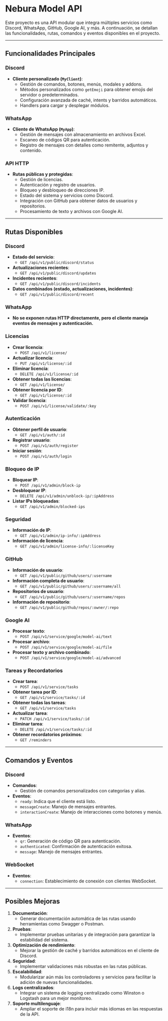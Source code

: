 # Nebura Model API

Este proyecto es una API modular que integra múltiples servicios como Discord, WhatsApp, GitHub, Google AI, y más. A continuación, se detallan las funcionalidades, rutas, comandos y eventos disponibles en el proyecto.

---

## Funcionalidades Principales

### Discord
- **Cliente personalizado (`MyClient`)**:
  - Gestión de comandos, botones, menús, modales y addons.
  - Métodos personalizados como `getEmoji` para obtener emojis del servidor o predeterminados.
  - Configuración avanzada de caché, intents y barridos automáticos.
  - Handlers para cargar y desplegar módulos.

### WhatsApp
- **Cliente de WhatsApp (`MyApp`)**:
  - Gestión de mensajes con almacenamiento en archivos Excel.
  - Escaneo de códigos QR para autenticación.
  - Registro de mensajes con detalles como remitente, adjuntos y contenido.

### API HTTP
- **Rutas públicas y protegidas**:
  - Gestión de licencias.
  - Autenticación y registro de usuarios.
  - Bloqueo y desbloqueo de direcciones IP.
  - Estado del sistema y servicios como Discord.
  - Integración con GitHub para obtener datos de usuarios y repositorios.
  - Procesamiento de texto y archivos con Google AI.

---

## Rutas Disponibles

### Discord
- **Estado del servicio**:  
  - `GET /api/v1/public/discord/status`
- **Actualizaciones recientes**:  
  - `GET /api/v1/public/discord/updates`
- **Incidentes recientes**:  
  - `GET /api/v1/public/discord/incidents`
- **Datos combinados (estado, actualizaciones, incidentes)**:  
  - `GET /api/v1/public/discord/recent`

### WhatsApp
- **No se exponen rutas HTTP directamente, pero el cliente maneja eventos de mensajes y autenticación.**

### Licencias
- **Crear licencia**:  
  - `POST /api/v1/license/`
- **Actualizar licencia**:  
  - `PUT /api/v1/license/:id`
- **Eliminar licencia**:  
  - `DELETE /api/v1/license/:id`
- **Obtener todas las licencias**:  
  - `GET /api/v1/license/`
- **Obtener licencia por ID**:  
  - `GET /api/v1/license/:id`
- **Validar licencia**:  
  - `POST /api/v1/license/validate/:key`

### Autenticación
- **Obtener perfil de usuario**:  
  - `GET /api/v1/auth/:id`
- **Registrar usuario**:  
  - `POST /api/v1/auth/register`
- **Iniciar sesión**:  
  - `POST /api/v1/auth/login`

### Bloqueo de IP
- **Bloquear IP**:  
  - `POST /api/v1/admin/block-ip`
- **Desbloquear IP**:  
  - `DELETE /api/v1/admin/unblock-ip/:ipAddress`
- **Listar IPs bloqueadas**:  
  - `GET /api/v1/admin/blocked-ips`

### Seguridad
- **Información de IP**:  
  - `GET /api/v1/admin/ip-info/:ipAddress`
- **Información de licencia**:  
  - `GET /api/v1/admin/license-info/:licenseKey`

### GitHub
- **Información de usuario**:  
  - `GET /api/v1/public/github/users/:username`
- **Información completa de usuario**:  
  - `GET /api/v1/public/github/users/:username/all`
- **Repositorios de usuario**:  
  - `GET /api/v1/public/github/users/:username/repos`
- **Información de repositorio**:  
  - `GET /api/v1/public/github/repos/:owner/:repo`

### Google AI
- **Procesar texto**:  
  - `POST /api/v1/service/google/model-ai/text`
- **Procesar archivo**:  
  - `POST /api/v1/service/google/model-ai/file`
- **Procesar texto y archivo combinado**:  
  - `POST /api/v1/service/google/model-ai/advanced`

### Tareas y Recordatorios
- **Crear tarea**:  
  - `POST /api/v1/service/tasks`
- **Obtener tarea por ID**:  
  - `GET /api/v1/service/tasks/:id`
- **Obtener todas las tareas**:  
  - `GET /api/v1/service/tasks`
- **Actualizar tarea**:  
  - `PATCH /api/v1/service/tasks/:id`
- **Eliminar tarea**:  
  - `DELETE /api/v1/service/tasks/:id`
- **Obtener recordatorios próximos**:  
  - `GET /reminders`

---

## Comandos y Eventos

### Discord
- **Comandos**:
  - Gestión de comandos personalizados con categorías y alias.
- **Eventos**:
  - `ready`: Indica que el cliente está listo.
  - `messageCreate`: Manejo de mensajes entrantes.
  - `interactionCreate`: Manejo de interacciones como botones y menús.

### WhatsApp
- **Eventos**:
  - `qr`: Generación de código QR para autenticación.
  - `authenticated`: Confirmación de autenticación exitosa.
  - `message`: Manejo de mensajes entrantes.

### WebSocket
- **Eventos**:
  - `connection`: Establecimiento de conexión con clientes WebSocket.

---

## Posibles Mejoras

1. **Documentación**:
   - Generar documentación automática de las rutas usando herramientas como Swagger o Postman.
2. **Pruebas**:
   - Implementar pruebas unitarias y de integración para garantizar la estabilidad del sistema.
3. **Optimización de rendimiento**:
   - Mejorar la gestión de caché y barridos automáticos en el cliente de Discord.
4. **Seguridad**:
   - Implementar validaciones más robustas en las rutas públicas.
5. **Escalabilidad**:
   - Modularizar aún más los controladores y servicios para facilitar la adición de nuevas funcionalidades.
6. **Logs centralizados**:
   - Integrar un sistema de logging centralizado como Winston o Logstash para un mejor monitoreo.
7. **Soporte multilenguaje**:
   - Ampliar el soporte de i18n para incluir más idiomas en las respuestas de la API.
